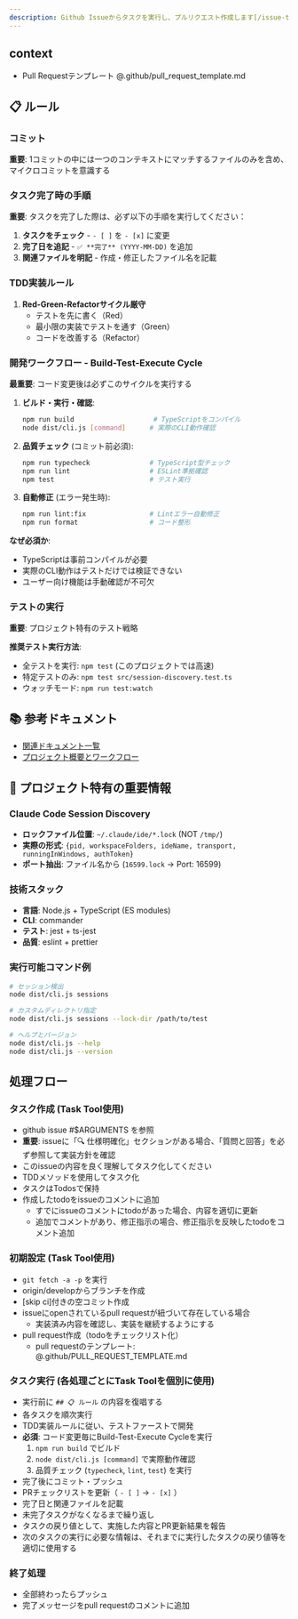 ```yaml
---
description: Github Issueからタスクを実行し、プルリクエスト作成します[/issue-task-run xxx]
---
```


## context

- Pull Requestテンプレート
  @.github/pull_request_template.md

## 📋 ルール

### コミット

**重要**: 1コミットの中には一つのコンテキストにマッチするファイルのみを含め、マイクロコミットを意識する

### タスク完了時の手順

**重要**: タスクを完了した際は、必ず以下の手順を実行してください：

1. **タスクをチェック** - `- [ ]` を `- [x]` に変更
2. **完了日を追記** - `✅ **完了** (YYYY-MM-DD)` を追加
3. **関連ファイルを明記** - 作成・修正したファイル名を記載

### TDD実装ルール

1. **Red-Green-Refactorサイクル厳守**
   - テストを先に書く（Red）
   - 最小限の実装でテストを通す（Green）
   - コードを改善する（Refactor）

### 開発ワークフロー - Build-Test-Execute Cycle

**最重要**: コード変更後は必ずこのサイクルを実行する

1. **ビルド・実行・確認**:
   ```bash
   npm run build                    # TypeScriptをコンパイル
   node dist/cli.js [command]      # 実際のCLI動作確認
   ```

2. **品質チェック** (コミット前必須):
   ```bash
   npm run typecheck               # TypeScript型チェック
   npm run lint                    # ESLint準拠確認
   npm test                        # テスト実行
   ```

3. **自動修正** (エラー発生時):
   ```bash
   npm run lint:fix                # Lintエラー自動修正
   npm run format                  # コード整形
   ```

**なぜ必須か**:
- TypeScriptは事前コンパイルが必要
- 実際のCLI動作はテストだけでは検証できない
- ユーザー向け機能は手動確認が不可欠

### テストの実行

**重要**: プロジェクト特有のテスト戦略

**推奨テスト実行方法**:
- 全テストを実行: `npm test` (このプロジェクトでは高速)
- 特定テストのみ: `npm test src/session-discovery.test.ts`
- ウォッチモード: `npm run test:watch`

## 📚 参考ドキュメント

- [関連ドキュメント一覧](@docs/ai)
- [プロジェクト概要とワークフロー](@CLAUDE.md)

## 🔧 プロジェクト特有の重要情報

### Claude Code Session Discovery
- **ロックファイル位置**: `~/.claude/ide/*.lock` (NOT `/tmp/`)
- **実際の形式**: `{pid, workspaceFolders, ideName, transport, runningInWindows, authToken}`
- **ポート抽出**: ファイル名から (`16599.lock` → Port: 16599)

### 技術スタック
- **言語**: Node.js + TypeScript (ES modules)
- **CLI**: commander
- **テスト**: jest + ts-jest
- **品質**: eslint + prettier

### 実行可能コマンド例
```bash
# セッション検出
node dist/cli.js sessions

# カスタムディレクトリ指定
node dist/cli.js sessions --lock-dir /path/to/test

# ヘルプとバージョン
node dist/cli.js --help
node dist/cli.js --version
```

## 処理フロー

### タスク作成 (Task Tool使用)
- github issue #$ARGUMENTS を参照
- **重要**: issueに「🔍 仕様明確化」セクションがある場合、「質問と回答」を必ず参照して実装方針を確認
- このissueの内容を良く理解してタスク化してください
- TDDメソッドを使用してタスク化
- タスクはTodosで保持
- 作成したtodoをissueのコメントに追加
  - すでにissueのコメントにtodoがあった場合、内容を適切に更新
  - 追加でコメントがあり、修正指示の場合、修正指示を反映したtodoをコメント追加

### 初期設定 (Task Tool使用)
- `git fetch -a -p` を実行
- origin/developからブランチを作成
- [skip ci]付きの空コミット作成
- issueにopenされているpull requestが紐づいて存在している場合
  - 実装済み内容を確認し、実装を継続するようにする
- pull request作成（todoをチェックリスト化）
  - pull requestのテンプレート: @.github/PULL_REQUEST_TEMPLATE.md

### タスク実行 (各処理ごとにTask Toolを個別に使用)
- 実行前に `## 📋 ルール` の内容を復唱する
- 各タスクを順次実行
- TDD実装ルールに従い、テストファーストで開発
- **必須**: コード変更毎にBuild-Test-Execute Cycleを実行
  1. `npm run build` でビルド
  2. `node dist/cli.js [command]` で実際動作確認
  3. 品質チェック (`typecheck`, `lint`, `test`) を実行
- 完了後にコミット・プッシュ
- PRチェックリストを更新（ `- [ ]` → `- [x]` ）
- 完了日と関連ファイルを記載
- 未完了タスクがなくなるまで繰り返し
- タスクの戻り値として、実施した内容とPR更新結果を報告
- 次のタスクの実行に必要な情報は、それまでに実行したタスクの戻り値等を適切に使用する

### 終了処理
- 全部終わったらプッシュ
- 完了メッセージをpull requestのコメントに追加
